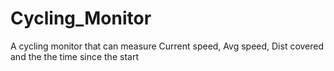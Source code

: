 # Cycling_Monitor
A cycling monitor that can measure Current speed, Avg speed, Dist covered and the the time since the start
